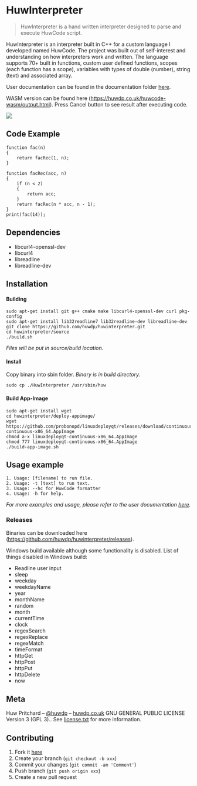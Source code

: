


# HuwInterpreter
> HuwInterpreter is a hand written interpreter designed to parse and execute HuwCode script.

HuwInterpreter is an interpreter built in C++ for a custom language I developed named HuwCode. The project was built out of self-interest and understanding on how interpreters work and written. The language supports 70+ built in functions, custom user defined functions, scopes (each function has a scope), variables with types of double (number), string (text) and associated array.

User documentation can be found in the documentation folder [here](https://github.com/huwdp/huwinterpreter-mirror/tree/master/documentation).

WASM version can be found here (https://huwdp.co.uk/huwcode-wasm/output.html). Press Cancel button to see result after executing code.

![](https://huwdp.co.uk/sites/default/files/inline-images/huwinterpreter-in-action_0.png)
## Code Example
```
function fac(n)
{
    return facRec(1, n);
}

function facRec(acc, n)
{
    if (n < 2)
    {
        return acc;
    }
    return facRec(n * acc, n - 1);
}
print(fac(14));
```

## Dependencies

 - libcurl4-openssl-dev 
 - libcurl4
 - libreadline
 - libreadline-dev

## Installation

#### Building
```
sudo apt-get install git g++ cmake make libcurl4-openssl-dev curl pkg-config
sudo apt-get install lib32readline7 lib32readline-dev libreadline-dev
git clone https://github.com/huwdp/huwinterpreter.git
cd huwinterpreter/source
./build.sh
```
*Files will be put in source/build location.*


#### Install
Copy binary into sbin folder. *Binary is in build directory.*
```
sudo cp ./HuwInterpreter /usr/sbin/huw
```

#### Build App-Image
```
sudo apt-get install wget
cd huwinterpreter/deploy-appimage/
wget https://github.com/probonopd/linuxdeployqt/releases/download/continuous/linuxdeployqt-continuous-x86_64.AppImage
chmod a-x linuxdeployqt-continuous-x86_64.AppImage
chmod 777 linuxdeployqt-continuous-x86_64.AppImage
./build-app-image.sh
```

## Usage example
```
1. Usage: [filename] to run file.
2. Usage: -t [text] to run text.
3. Usage: --hc for HuwCode formatter
4. Usage: -h for help.
```
_For more examples and usage, please refer to the user documentation [here](https://github.com/huwdp/huwinterpreter-mirror/tree/master/documentation)._

### Releases
Binaries can be downloaded here (https://github.com/huwdp/huwinterpreter/releases).

Windows build available although some functionality is disabled. 
List of things disabled in Windows build:

- Readline user input
 - sleep
 - weekday
 - weekdayName
 - year
 - monthName
 - random
 - month
 - currentTime
 - clock
 - regexSearch
 - regexReplace
 - regexMatch
 - timeFormat
 - httpGet
 - httpPost
 - httpPut
 - httpDelete
 - now

## Meta
Huw Pritchard – [@huwdp](https://twitter.com/huwdp) – [huwdp.co.uk](https://huwdp.co.uk)
GNU GENERAL PUBLIC LICENSE Version 3 (GPL 3).. See [license.txt](https://github.com/huwdp/huwinterpreter-mirror/blob/master/license.txt) for more information.
## Contributing
1. Fork it [here](https://github.com/huwdp/huwinterpreter-mirror/fork)
2. Create your branch (`git checkout -b xxx`)
3. Commit your changes (`git commit -am 'Comment'`)
4. Push branch (`git push origin xxx`)
5. Create a new pull request
